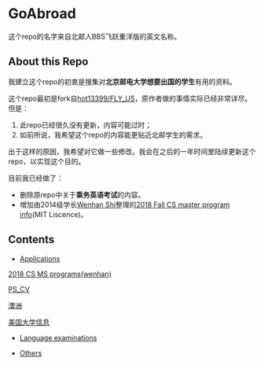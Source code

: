 # GoAbroad

这个repo的名字来自北邮人BBS飞跃重洋版的英文名称。

## About this Repo

我建立这个repo的初衷是搜集对**北京邮电大学想要出国的学生**有用的资料。

这个repo最初是fork自[hot13399/FLY_US](https://github.com/hot13399/FLY_US)，原作者做的事情实际已经非常详尽。但是：
1. 此repo已经很久没有更新，内容可能过时；
2. 如前所说，我希望这个repo的内容能更贴近北邮学生的需求。

出于这样的原因，我希望对它做一些修改。我会在之后的一年时间里陆续更新这个repo，以实现这个目的。

目前我已经做了：
* 删除原repo中关于**乘务英语考试**的内容。
* 增加由2014级学长[Wenhan Shi](https://github.com/wenhanshi)整理的[2018 Fall CS master program info](https://github.com/wenhanshi/2018fall-cs-master-program-info)(MIT Liscence)。

## Contents
* [Applications](https://github.com/EtoDemerzel0427/GoAbroad/tree/master/Applications)

[2018 CS MS programs(wenhan)](https://github.com/EtoDemerzel0427/GoAbroad/tree/master/Applications/2018%20CS%20MS%20programs(wenhan))

[PS_CV](https://github.com/EtoDemerzel0427/GoAbroad/tree/master/Applications/PS_CV)

[澳洲](https://github.com/EtoDemerzel0427/GoAbroad/tree/master/Applications/%E6%BE%B3%E6%B4%B2)

[美国大学信息](https://github.com/EtoDemerzel0427/GoAbroad/tree/master/Applications/%E7%BE%8E%E5%9B%BD%E5%A4%A7%E5%AD%A6%E4%BF%A1%E6%81%AF)


* [Language examinations](https://github.com/EtoDemerzel0427/GoAbroad/tree/master/Language%20examinations)

* [Others](https://github.com/EtoDemerzel0427/GoAbroad/tree/master/Others)

   

